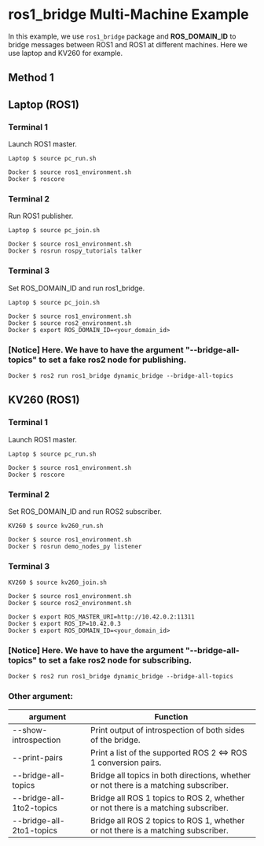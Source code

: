 # ros1_bridge Multi-Machine Example
In this example, we use `ros1_bridge` package and **ROS_DOMAIN_ID** to bridge messages between ROS1 and ROS1 at different machines. 
Here we use laptop and KV260 for example.

## Method 1
## Laptop (ROS1)

### Terminal 1
Launch ROS1 master.
```
Laptop $ source pc_run.sh

Docker $ source ros1_environment.sh
Docker $ roscore
```

### Terminal 2
Run ROS1 publisher.
```
Laptop $ source pc_join.sh

Docker $ source ros1_environment.sh
Docker $ rosrun rospy_tutorials talker
```

### Terminal 3
Set ROS_DOMAIN_ID and run ros1_bridge.
```
Laptop $ source pc_join.sh

Docker $ source ros1_environment.sh
Docker $ source ros2_environment.sh
Docker $ export ROS_DOMAIN_ID=<your_domain_id>
```
### [Notice] Here. We have to have the argument "--bridge-all-topics" to set a fake ros2 node for publishing.
```
Docker $ ros2 run ros1_bridge dynamic_bridge --bridge-all-topics
```

## KV260 (ROS1)


### Terminal 1
Launch ROS1 master.
```
Laptop $ source pc_run.sh

Docker $ source ros1_environment.sh
Docker $ roscore
```

### Terminal 2
Set ROS_DOMAIN_ID and run ROS2 subscriber.
```
KV260 $ source kv260_run.sh

Docker $ source ros1_environment.sh
Docker $ rosrun demo_nodes_py listener
```

### Terminal 3
```
KV260 $ source kv260_join.sh

Docker $ source ros1_environment.sh
Docker $ source ros2_environment.sh

Docker $ export ROS_MASTER_URI=http://10.42.0.2:11311
Docker $ export ROS_IP=10.42.0.3
Docker $ export ROS_DOMAIN_ID=<your_domain_id>
```
### [Notice] Here. We have to have the argument "--bridge-all-topics" to set a fake ros2 node for subscribing.
```
Docker $ ros2 run ros1_bridge dynamic_bridge --bridge-all-topics
```

###  Other argument:
| argument     | Function           |
|-------------|--------------------|
|--show-introspection |Print output of introspection of both sides of the bridge.|
|--print-pairs        |Print a list of the supported ROS 2 <=> ROS 1 conversion pairs.|
|--bridge-all-topics  |Bridge all topics in both directions, whether or not there is a matching subscriber.|
|--bridge-all-1to2-topics|Bridge all ROS 1 topics to ROS 2, whether or not there is a matching subscriber.|
|--bridge-all-2to1-topics|Bridge all ROS 2 topics to ROS 1, whether or not there is a matching subscriber.|

